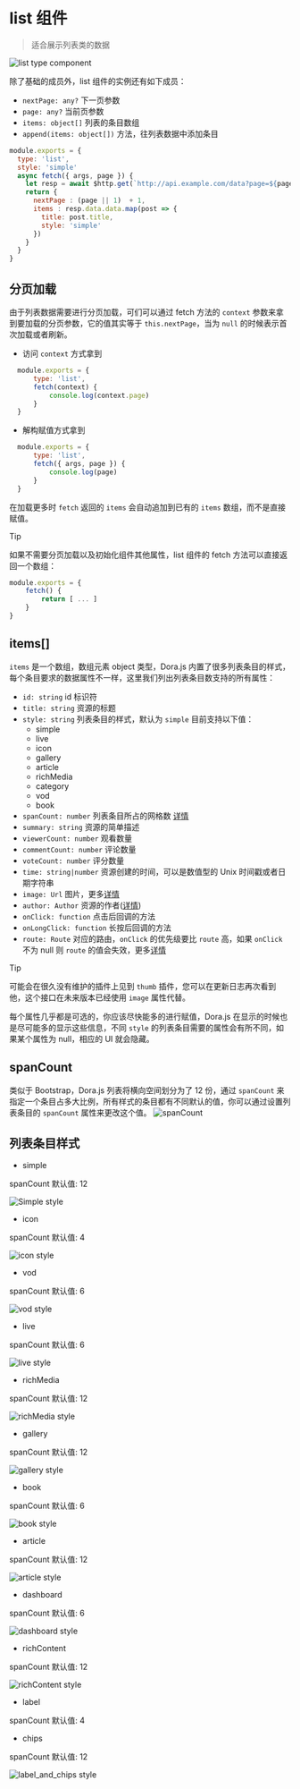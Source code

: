 # list 组件
> 适合展示列表类的数据

![list type component](../_media/list_component.webp ':size=400')

除了基础的成员外，list 组件的实例还有如下成员：
 - `nextPage: any?` 下一页参数
 - `page: any?` 当前页参数
 - `items: object[]` 列表的条目数组
 - `append(items: object[])` 方法，往列表数据中添加条目
  
```javascript
module.exports = {
  type: 'list',
  style: 'simple'
  async fetch({ args, page }) {
    let resp = await $http.get(`http://api.example.com/data?page=${page || 1}`)
    return {
      nextPage : (page || 1)  + 1,
      items : resp.data.data.map(post => {
        title: post.title,
        style: 'simple'
      })
    }
  }
}
```
## 分页加载

由于列表数据需要进行分页加载，可们可以通过 fetch 方法的 `context` 参数来拿到要加载的分页参数，它的值其实等于 `this.nextPage`，当为 `null` 的时候表示首次加载或者刷新。  

- 访问 `context` 方式拿到
```javascript
  module.exports = {
      type: 'list',
      fetch(context) {
          console.log(context.page)
      }
  }
```
- 解构赋值方式拿到
```javascript
  module.exports = {
      type: 'list',
      fetch({ args, page }) {
          console.log(page)
      }
  }
```
在加载更多时 `fetch` 返回的 `items` 会自动追加到已有的 `items` 数组，而不是直接赋值。

> [!TIP]
> 如果不需要分页加载以及初始化组件其他属性，list 组件的 fetch 方法可以直接返回一个数组：
> ```javascript
> module.exports = {
>     fetch() {
>         return [ ... ]
>     }
> }
> ```

## items[]
`items` 是一个数组，数组元素 object 类型，Dora.js 内置了很多列表条目的样式，每个条目要求的数据属性不一样，这里我们列出列表条目数支持的所有属性：
 - `id: string` id 标识符
 - `title: string` 资源的标题
 - `style: string` 列表条目的样式，默认为 `simple` 目前支持以下值：
    - simple
    - live
    - icon
    - gallery
    - article
    - richMedia
    - category
    - vod
    - book
 - `spanCount: number` 列表条目所占的网格数 [详情](#spanCount)
 - `summary: string` 资源的简单描述
 - `viewerCount: number` 观看数量
 - `commentCount: number` 评论数量
 - `voteCount: number` 评分数量
 - `time: string|number` 资源创建的时间，可以是数值型的 Unix 时间戳或者日期字符串
 - `image: Url` 图片，更多[详情](api/struct#image)
 - `author: Author` 资源的作者([详情](api/struct#author))
 - `onClick: function` 点击后回调的方法
 - `onLongClick: function` 长按后回调的方法
 - `route: Route` 对应的路由，`onClick` 的优先级要比 `route` 高，如果 `onClick` 不为 null 则 `route` 的值会失效，更多[详情](../api/struct?id=route)

> [!TIP]
> 可能会在很久没有维护的插件上见到 `thumb` 插件，您可以在更新日志再次看到他，这个接口在未来版本已经使用 `image` 属性代替。

每个属性几乎都是可选的，你应该尽快能多的进行赋值，Dora.js 在显示的时候也是尽可能多的显示这些信息，不同 `style` 的列表条目需要的属性会有所不同，如果某个属性为 null，相应的 UI 就会隐藏。

## spanCount
 
 类似于 Bootstrap，Dora.js 列表将横向空间划分为了 12 份，通过 `spanCount` 来指定一个条目占多大比例，所有样式的条目都有不同默认的值，你可以通过设置列表条目的 `spanCount` 属性来更改这个值。
 ![spanCount](../_media/spanCount.png)

## 列表条目样式

 - simple

  spanCount 默认值: 12

  ![Simple style](../_media/simple_style.png)

 - icon

  spanCount 默认值: 4

  ![icon style](../_media/icon_style.png)

 - vod

  spanCount 默认值: 6

  ![vod style](../_media/vod_style.png)

 - live

  spanCount 默认值: 6
  
  ![live style](../_media/live_style.png)
 
 - richMedia

  spanCount 默认值: 12
  
  ![richMedia style](../_media/richMedia_style.jpg)

  - gallery

  spanCount 默认值: 12
  
  ![gallery style](../_media/gallery_style.png)
  
  - book

  spanCount 默认值: 6
  
  ![book style](../_media/book_style.png)

  - article

  spanCount 默认值: 12
  
  ![article style](../_media/article_style.png)

  - dashboard
  
  spanCount 默认值: 6
  
  ![dashboard style](../_media/dashboard_style.png)
  
  - richContent
  
  spanCount 默认值: 12
  
  ![richContent style](../_media/richContent_style.png)
  
  - label
  
  spanCount 默认值: 4
  
  - chips
  
  spanCount 默认值: 12

  ![label_and_chips style](../_media/label_and_chips_style.png)

